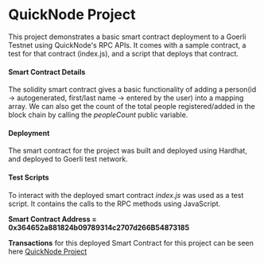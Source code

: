 # QuickNode Project

This project demonstrates a basic smart contract deployment to a Goerli Testnet using QuickNode's RPC APIs. It comes with a sample contract, a test for that contract (index.js), and a script that deploys that contract.

#### Smart Contract Details
The solidity smart contract gives a basic functionality of adding a person(id -> autogenerated, first/last name -> entered by the user) into a mapping array. We can also get the count of the total people registered/added in the block chain by calling the _peopleCount_ public variable.


#### Deployment
The smart contract for the project was built and deployed using Hardhat, and deployed to Goerli test network.

#### Test Scripts
To interact with the deployed smart contract *index.js* was used as a test script. It contains the calls to the RPC methods using JavaScript.


**Smart Contract Address =
0x364652a881824b09789314c2707d266B54873185**

**Transactions** for this deployed Smart Contract for this project can be seen here
[QuickNode Project](https://goerli.etherscan.io/address/0x364652a881824b09789314c2707d266B54873185)
